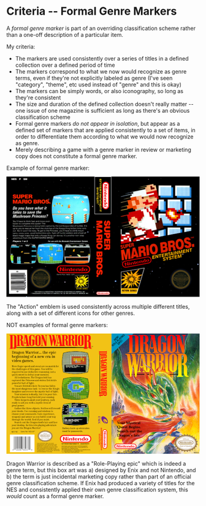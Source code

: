 # Criteria -- Formal Genre Markers

A *formal genre marker* is part of an overriding classification scheme rather than a one-off description of a particular item. 

My criteria:

- The markers are used consistently over a series of titles in a defined collection over a defined period of time
- The markers correspond to what we now would recognize as genre terms, even if they're not explicitly labeled as genre (I've seen "category", "theme", etc used instead of "genre" and this is okay)
- The markers can be simply words, or also iconography, so long as they're consistent
- The size and duration of the defined collection doesn't really matter -- one issue of one magazine is sufficient as long as there's an obvious classification scheme
- Formal genre markers *do not appear in isolation*, but appear as a defined set of markers that are applied consistently to a set of items, in order to differentiate them according to what we would now recognize as genre.
- Merely describing a game with a genre marker in review or marketing copy does not constitute a formal genre marker.

Example of formal genre marker:

![](images/smb.jpg)

The "Action" emblem is used consistently across multiple different titles, along with a set of different icons for other genres.

NOT examples of formal genre markers:

![](images/dragon_warrior.png)

Dragon Warrior is described as a "Role-Playing epic" which is indeed a genre term, but this box art was a) designed by Enix and not Nintendo, and b) the term is just incidental marketing copy rather than part of an official genre classification scheme. If Enix had produced a variety of titles for the NES and consistently applied their own genre classification system, this *would* count as a formal genre marker.
